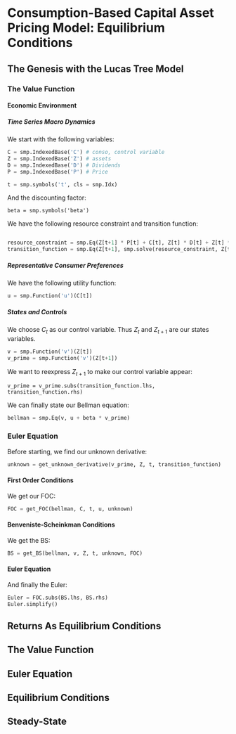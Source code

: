 # Consumption-Based Capital Asset Pricing Model: Equilibrium Conditions

## The Genesis with the Lucas Tree Model

### The Value Function

#### Economic Environment

##### Time Series Macro Dynamics

We start with the following variables:

```Python
C = smp.IndexedBase('C') # conso, control variable
Z = smp.IndexedBase('Z') # assets
D = smp.IndexedBase('D') # Dividends
P = smp.IndexedBase('P') # Price

t = smp.symbols('t', cls = smp.Idx)
```

And the discounting factor:
```
beta = smp.symbols('beta')
```

We have the following resource constraint and transition function:

```Python

resource_constraint = smp.Eq(Z[t+1] * P[t] + C[t], Z[t] * D[t] + Z[t] * P[t])
transition_function = smp.Eq(Z[t+1], smp.solve(resource_constraint, Z[t+1])[0])
```

##### Representative Consumer Preferences

We have the following utility function:

```Python
u = smp.Function('u')(C[t])
```

##### States and Controls

We choose $C_t$ as our control variable. Thus $Z_t$ and $Z_{t+1}$ are our states variables. 

```Python
v = smp.Function('v')(Z[t])
v_prime = smp.Function('v')(Z[t+1])
```

We want to reexpress $Z_{t+1}$ to make our control variable appear:

```
v_prime = v_prime.subs(transition_function.lhs, transition_function.rhs)
```

We can finally state our Bellman equation:

```Python
bellman = smp.Eq(v, u + beta * v_prime)
```

### Euler Equation

Before starting, we find our unknown derivative:

```Python
unknown = get_unknown_derivative(v_prime, Z, t, transition_function)
```

#### First Order Conditions

We get our FOC:

```Python
FOC = get_FOC(bellman, C, t, u, unknown)
```

#### Benveniste-Scheinkman Conditions

We get the BS:

```Python
BS = get_BS(bellman, v, Z, t, unknown, FOC)
```

#### Euler Equation

And finally the Euler:

```Python
Euler = FOC.subs(BS.lhs, BS.rhs)
Euler.simplify()
```

## Returns As Equilibrium Conditions

## The Value Function

## Euler Equation

## Equilibrium Conditions

## Steady-State